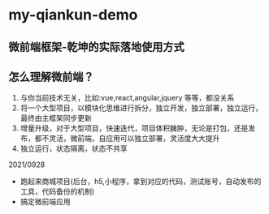 # my-qiankun-demo

## 微前端框架-乾坤的实际落地使用方式

## 怎么理解微前端？

1. 与你当前技术无关，比如:vue,react,angular,jquery 等等，都没关系
2. 将一个大型项目，以模块化思维进行拆分，独立开发，独立部署，独立运行，最终由主框架同步更新
3. 增量升级，对于大型项目，快速迭代，项目体积臃肿，无论是打包，还是发布，都不灵活，微前端，自应用可以独立部署，灵活度大大提升
4. 独立运行，状态隔离，状态不共享

2021/0928

- 跑起来商城项目(后台，h5,小程序，拿到对应的代码，测试账号，自动发布的工具，代码备份的机制)
- 搞定微前端应用
